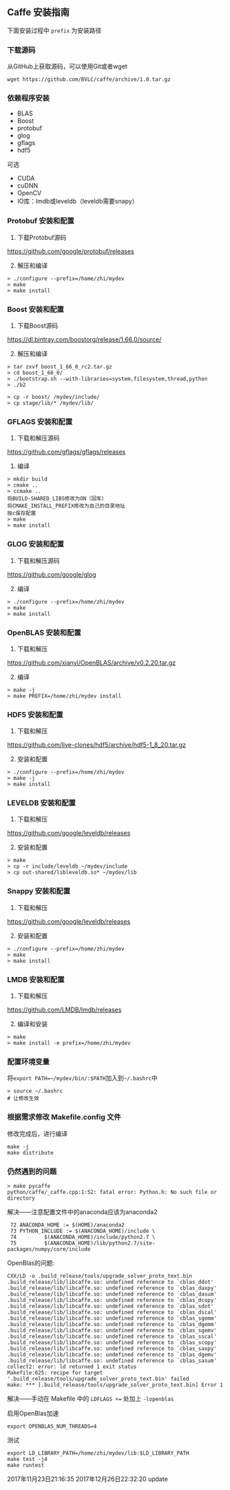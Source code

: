 ## Caffe 安装指南

下面安装过程中 `prefix` 为安装路径

### 下载源码

从GitHub上获取源码，可以使用Git或者wget

```
wget https://github.com/BVLC/caffe/archive/1.0.tar.gz
```

### 依赖程序安装

- BLAS
- Boost
- protobuf
- glog
- gflags
- hdf5

可选

- CUDA
- cuDNN
- OpenCV
- IO库：lmdb或leveldb（leveldb需要snapy）

### Protobuf 安装和配置

1. 下载Protobuf源码

https://github.com/google/protobuf/releases

2. 解压和编译

```
> ./configure --prefix=/home/zhi/mydev
> make
> make install
```

### Boost 安装和配置

1. 下载Boost源码

https://dl.bintray.com/boostorg/release/1.66.0/source/

2. 解压和编译

```
> tar zxvf boost_1_66_0_rc2.tar.gz
> cd boost_1_66_0/
> ./bootstrap.sh --with-libraries=system,filesystem,thread,python
> ./b2

```

```
> cp -r boost/ /mydev/include/
> cp stage/lib/* /mydev/lib/
```

### GFLAGS 安装和配置

1. 下载和解压源码

https://github.com/gflags/gflags/releases

1. 编译

```
> mkdir build
> cmake ..
> ccmake ..
将BUILD-SHARED_LIBS修改为ON（回车）
将CMAKE_INSTALL_PREFIX修改为自己的目录地址
按c保存配置
> make
> make install
```

### GLOG 安装和配置

1. 下载和解压源码

https://github.com/google/glog

2. 编译

```
> ./configure --prefix=/home/zhi/mydev
> make
> make install
```

### OpenBLAS 安装和配置

1. 下载和解压

https://github.com/xianyi/OpenBLAS/archive/v0.2.20.tar.gz

2. 编译

```
> make -j
> make PREFIX=/home/zhi/mydev install
```

### HDF5 安装和配置

1. 下载和解压

https://github.com/live-clones/hdf5/archive/hdf5-1_8_20.tar.gz

2. 安装和配置

```
> ./configure --prefix=/home/zhi/mydev
> make -j
> make install
```

### LEVELDB 安装和配置

1. 下载和解压

https://github.com/google/leveldb/releases

2. 安装和配置

```
> make
> cp -r include/leveldb ~/mydev/include
> cp out-shared/libleveldb.so* ~/mydev/lib
```

### Snappy 安装和配置

1. 下载和解压

https://github.com/google/leveldb/releases

2. 安装和配置

```
> ./configure --prefix=/home/zhi/mydev
> make
> make install
```

### LMDB 安装和配置

1. 下载和解压

https://github.com/LMDB/lmdb/releases

2. 编译和安装

```
> make
> make install -e prefix=/home/zhi/mydev
```

### 配置环境变量

将`export PATH=~/mydev/bin/:$PATH`加入到`~/.bashrc`中

``` shell
> source ~/.bashrc
# 让修改生效
```

### 根据需求修改 Makefile.config 文件

修改完成后，进行编译

```
make -j
make distribute
```

### 仍然遇到的问题

``` shell
> make pycaffe
python/caffe/_caffe.cpp:1:52: fatal error: Python.h: No such file or directory
```

解决——注意配置文件中的anaconda应该为anaconda2

``` shell
 72 ANACONDA_HOME := $(HOME)/anaconda2
 73 PYTHON_INCLUDE := $(ANACONDA_HOME)/include \
 74         $(ANACONDA_HOME)/include/python2.7 \
 75         $(ANACONDA_HOME)/lib/python2.7/site-packages/numpy/core/include
```

OpenBlas的问题:

``` shell
CXX/LD -o .build_release/tools/upgrade_solver_proto_text.bin
.build_release/lib/libcaffe.so: undefined reference to `cblas_ddot'
.build_release/lib/libcaffe.so: undefined reference to `cblas_daxpy'
.build_release/lib/libcaffe.so: undefined reference to `cblas_dasum'
.build_release/lib/libcaffe.so: undefined reference to `cblas_dcopy'
.build_release/lib/libcaffe.so: undefined reference to `cblas_sdot'
.build_release/lib/libcaffe.so: undefined reference to `cblas_dscal'
.build_release/lib/libcaffe.so: undefined reference to `cblas_sgemm'
.build_release/lib/libcaffe.so: undefined reference to `cblas_dgemm'
.build_release/lib/libcaffe.so: undefined reference to `cblas_sgemv'
.build_release/lib/libcaffe.so: undefined reference to `cblas_sscal'
.build_release/lib/libcaffe.so: undefined reference to `cblas_scopy'
.build_release/lib/libcaffe.so: undefined reference to `cblas_saxpy'
.build_release/lib/libcaffe.so: undefined reference to `cblas_dgemv'
.build_release/lib/libcaffe.so: undefined reference to `cblas_sasum'
collect2: error: ld returned 1 exit status
Makefile:625: recipe for target '.build_release/tools/upgrade_solver_proto_text.bin' failed
make: *** [.build_release/tools/upgrade_solver_proto_text.bin] Error 1
```

解决——手动在 Makefile 中的 `LDFLAGS +=` 处加上 `-lopenblas`

启用OpenBlas加速

``` shell
export OPENBLAS_NUM_THREADS=4
```

测试

``` shell
export LD_LIBRARY_PATH=/home/zhi/mydev/lib:$LD_LIBRARY_PATH
make test -j4
make runtest
```

2017年11月23日21:16:35
2017年12月26日22:32:20 update
